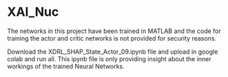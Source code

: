 # XAI_Nuc

The networks in this project have been trained in MATLAB and the code for training the actor and critic networks is not provided for security reasons.

Download the XDRL_SHAP_State_Actor_09.ipynb file and upload in google colab and run all. This ipynb file is only providing insight about the inner workings of the trained Neural Networks.

